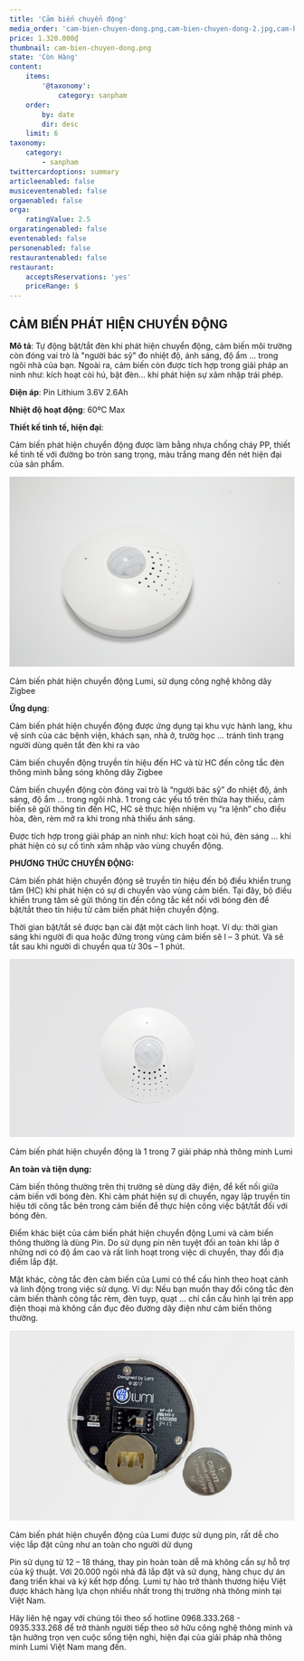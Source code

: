 ```yaml
---
title: 'Cảm biến chuyển động'
media_order: 'cam-bien-chuyen-dong.png,cam-bien-chuyen-dong-2.jpg,cam-bien-chuyen-dong-3.jpg,cam-bien-chuyen-dong-4.jpg'
price: 1.320.000₫
thumbnail: cam-bien-chuyen-dong.png
state: 'Còn Hàng'
content:
    items:
        '@taxonomy':
            category: sanpham
    order:
        by: date
        dir: desc
    limit: 6
taxonomy:
    category:
        - sanpham
twittercardoptions: summary
articleenabled: false
musiceventenabled: false
orgaenabled: false
orga:
    ratingValue: 2.5
orgaratingenabled: false
eventenabled: false
personenabled: false
restaurantenabled: false
restaurant:
    acceptsReservations: 'yes'
    priceRange: $
---
```


## CẢM BIẾN PHÁT HIỆN CHUYỂN ĐỘNG

**Mô tả**: Tự động bật/tắt đèn khi phát hiện chuyển động, cảm biến môi trường còn đóng vai trò là "người bác sỹ" đo nhiệt độ, ánh sáng, độ ẩm … trong ngôi nhà của bạn. Ngoài ra, cảm biến còn được tích hợp trong giải pháp an ninh như: kích hoạt còi hú, bật đèn… khi phát hiện sự xâm nhập trái phép.

**Điện áp**: Pin Lithium 3.6V 2.6Ah

**Nhiệt độ hoạt động**: 60ºC Max

**Thiết kế tinh tế, hiện đại**:

Cảm biến phát hiện chuyển động được làm bằng nhựa chống cháy PP, thiết kế tinh tế với đường bo tròn sang trọng, màu trắng mang đến nét hiện đại của sản phẩm.

![Cảm biến chuyển động](cam-bien-chuyen-dong-2.jpg)

Cảm biến phát hiện chuyển động Lumi, sử dụng công nghệ không dây Zigbee

**Ứng dụng**:

Cảm biến phát hiện chuyển động được ứng dụng tại khu vực hành lang, khu vệ sinh của các bệnh viện, khách sạn, nhà ở, trườg học … tránh tình trạng người dùng quên tắt đèn khi ra vào

Cảm biến chuyển động truyền tín hiệu đến HC và từ HC đến công tắc đèn thông minh bằng sóng không dây Zigbee

Cảm biến chuyển động còn đóng vai trò là “người bác sỹ” đo nhiệt độ, ánh sáng, độ ẩm … trong ngôi nhà. 1 trong các yếu tố trên thừa hay thiếu, cảm biến sẽ gửi thông tin đến HC, HC sẽ thực hiện nhiệm vụ “ra lệnh” cho điều hòa, đèn, rèm mở ra khi trong nhà thiếu ánh sáng.

Được tích hợp trong giải pháp an ninh như: kích hoạt còi hú, đèn sáng … khi phát hiện có sự cố tình xâm nhập vào vùng chuyển động.

**PHƯƠNG THỨC CHUYỂN ĐỘNG:**

Cảm biến phát hiện chuyển động sẽ truyền tín hiệu đến bộ điều khiển trung tâm (HC) khi phát hiện có sự di chuyển vào vùng cảm biến. Tại đây, bộ điều khiển trung tâm sẽ gửi thông tin đến công tắc kết nối với bóng đèn để bật/tắt theo tín hiệu từ cảm biến phát hiện chuyển động.

Thời gian bật/tắt sẽ được bạn cài đặt một cách linh hoạt. Ví dụ: thời gian sáng khi người đi qua hoặc đứng trong vùng cảm biến sẽ l – 3 phút. Và sẽ tắt sau khi người di chuyển qua từ 30s – 1 phút.

![Cảm biến chuyển động](cam-bien-chuyen-dong-3.jpg)

Cảm biến phát hiện chuyển động là 1 trong 7 giải pháp nhà thông minh Lumi

**An toàn và tiện dụng:**

Cảm biến thông thường trên thị trường sẽ dùng dây điện, để kết nối giữa cảm biến với bóng đèn. Khi cảm phát hiện sự di chuyển, ngay lập truyền tín hiệu tới công tắc bên trong cảm biến để thực hiện công việc bật/tắt đối với bóng đèn.

Điểm khác biệt của cảm biến phát hiện chuyển động Lumi và cảm biến thông thường là dùng Pin. Do sử dụng pin nên tuyệt đối an toàn khi lắp ở những nơi có độ ẩm cao và rất linh hoạt trong việc di chuyển, thay đổi địa điểm lắp đặt.

Mặt khác, công tắc đèn cảm biến của Lumi có thể cấu hình theo hoạt cảnh và linh động trong việc sử dụng. Ví dụ: Nếu bạn muốn thay đổi công tắc đèn cảm biến thành công tắc rèm, đèn tuyp, quạt … chỉ cần cấu hình lại trên app điện thoại mà không cần đục đẽo đường dây điện như cảm biến thông thường.

![Cảm biến chuyển động](cam-bien-chuyen-dong-4.jpg)

Cảm biến phát hiện chuyển động của Lumi được sử dụng pin, rất dễ cho việc lắp đặt cũng như an toàn cho người dử dụng

Pin sử dụng từ 12 – 18 tháng, thay pin hoàn toàn dễ mà không cần sự hỗ trợ của kỹ thuật. Với 20.000 ngôi nhà đã lắp đặt và sử dụng, hàng chục dự án đang triển khai và ký kết hợp đồng. Lumi tự hào trở thành thương hiệu Việt được khách hàng lựa chọn nhiều nhất trong thị trường nhà thông minh tại Việt Nam.

Hãy liên hệ ngay với chúng tôi theo số hotline 0968.333.268 - 0935.333.268  để trở thành người tiếp theo sở hữu công nghệ thông minh và tận hưởng trọn vẹn cuộc sống tiện nghi, hiện đại của giải pháp nhà thông minh Lumi Việt Nam mang đến.